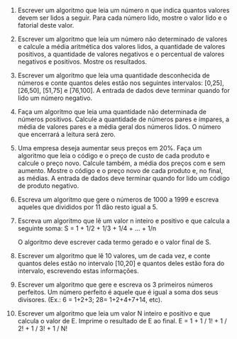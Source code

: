 1. Escrever um algoritmo que leia um número n que indica quantos valores devem ser lidos a seguir. Para cada número lido, mostre o valor lido e o fatorial deste valor. 

2. Escrever um algoritmo que leia um número não determinado de valores e calcule a média aritmética dos valores lidos, a quantidade de valores positivos, a quantidade de valores negativos e o percentual de valores negativos e positivos. Mostre os resultados.

3. Escrever um algoritmo que leia uma quantidade desconhecida de números e conte quantos deles estão nos seguintes intervalos: [0,25], [26,50], [51,75] e [76,100]. A entrada de dados deve terminar quando for lido um número negativo.

4. Faça um algoritmo que leia uma quantidade não determinada de números positivos. Calcule a quantidade de números pares e ímpares, a média de valores pares e a média geral dos números lidos. O número que encerrará a leitura será zero. 

5. Uma empresa deseja aumentar seus preços em 20%. Faça um algoritmo que leia o código e o preço de custo de cada produto e calcule o preço novo. Calcule também, a média dos preços com e sem aumento. Mostre o código e o preço novo de cada produto e, no final, as médias. A entrada de dados deve terminar quando for lido um código de produto negativo.

6. Escreva um algoritmo que gere o números de 1000 a 1999 e escreva aqueles que divididos por 11 dão resto igual a 5. 

7. Escreva um algoritmo que lê um valor n inteiro e positivo e que calcula a seguinte soma: 
      S = 1 + 1/2 + 1/3 + 1/4 + ... + 1/n

     O algoritmo deve escrever cada termo gerado e o valor final de S. 

8. Escrever um algoritmo que lê 10 valores, um de cada vez, e conte quantos deles estão no intervalo [10,20] e quantos deles estão fora do intervalo, escrevendo estas informações. 
 
9. Escrever um algoritmo que gere e escreva os 3 primeiros números perfeitos. Um número perfeito é aquele que é igual a soma dos seus divisores. (Ex.: 6 = 1+2+3; 28= 1+2+4+7+14, etc). 

10. Escrever um algoritmo que leia um valor N inteiro e positivo e que calcula o valor de E. Imprime o resultado de E ao final.
E = 1 + 1 / 1! + 1 / 2! + 1 / 3! + 1 / N! 